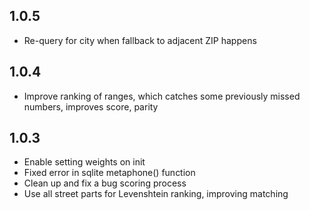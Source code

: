 ## 1.0.5

* Re-query for city when fallback to adjacent ZIP happens

## 1.0.4

* Improve ranking of ranges, which catches some previously missed numbers, improves score, parity

## 1.0.3

* Enable setting weights on init
* Fixed error in sqlite metaphone() function
* Clean up and fix a bug scoring process
* Use all street parts for Levenshtein ranking, improving matching
